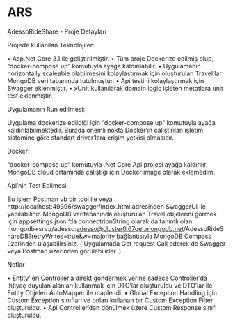 # ARS
AdessoRideShare - Proje Detayları


Projede kullanılan Teknolojiler: 

• Asp.Net Core 3.1 ile geliştirilmiştir. 
• Tüm proje Dockerize edilmiş olup, “docker-compose up” komutuyla ayağa kaldırılabilir. 
• Uygulamanın horizontally scaleable olabilmesini kolaylaştırmak için oluşturulan Travel’lar MongoDB veri tabanında tutulmuştur.
• Api testini kolaylaştırmak için Swagger eklenmiştir. 
• xUnit kullanılarak domain logic işleten metotlara unit test eklenmiştir. 


Uygulamanın Run edilmesi: 

Uygulama dockerize edildiği için “docker-compose up” komutuyla ayağa kaldırılabilmektedir. Burada önemli nokta Docker’ın çalıştırılan işletim sistemine göre standart driver’lara erişim yetkisi olmasıdır.


Docker: 

“docker-compose up” komutuyla .Net Core Api projesi ayağa kaldırılır. MongoDB cloud ortamında çalıştığı için Docker image olarak eklemedim.


Api’nin Test Edilmesi: 

Bu işlem Postman vb bir tool ile veya http://localhost:49396/swagger/index.html adresinden SwaggerUI ile yapılabilinir. 
MongoDB veritabanında oluşturulan Travel objelerini görmek için appsettings.json ‘da connectrionString olarak da tanımlı olan: mongodb+srv://adesso:adesso@cluster0.67qel.mongodb.net/AdessoRideShareDB?retryWrites=true&w=majority   bağlantısıyla MongoDB Compass üzerinden ulaşabilirsiniz. ( Uygulamada Get request Call ederek de Swagger veya Postman üzerinden görülebilirler. )

Notlar 

• Entity’leri Controller’a direkt göndermek yerine sadece Controller’da ihtiyaç duyulan alanları kullanmak için DTO’lar oluşturuldu ve DTO’lar ile Entity Objeleri AutoMapper ile maplendi. 
• Global Exception Handling için Custom Exception sınıfları ve onları kullanan bir Custom Exception Filter oluşturuldu. 
• Api Controller’dan dönülmek üzere Custom Response sınıfı oluşturuldu. 


